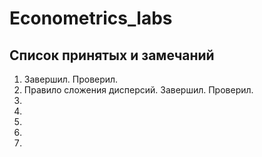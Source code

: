 # Econometrics_labs

## Список принятых и замечаний

1. Завершил. Проверил.
2. Правило сложения дисперсий. Завершил. Проверил.
3.
4.
5.
6.
7.  
